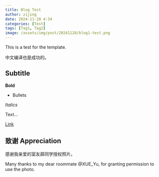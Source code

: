 ```yaml
---
title: Blog Test
author: zijing
date: 2024-11-28 4:34
categories: [Test]
tags: [Tag1, Tag2]
image: /assets/img/post/20241128/blog1-test.png
---
```


This is a test for the template. 

中文编译也是成功的。 

## Subtitle

**Bold**

- Bullets

*Italics*

Text...

[Link](https://github.com/xingzijing) 


## 致谢 Appreciation

感谢我亲爱的室友薛同学授权照片。

Many thanks to my dear roommate @XUE_Yu, for granting permission to use the photo.

